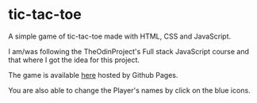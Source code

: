 # tic-tac-toe

A simple game of tic-tac-toe made with HTML, CSS and JavaScript.

I am/was following the TheOdinProject's Full stack JavaScript course and that where I got the idea for this project.

The game is available [here](https://nagyb3.github.io/tic-tac-toe/) hosted by Github Pages.

You are also able to change the Player's names by click on the blue icons.
